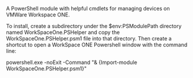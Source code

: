 A PowerShell module with helpful cmdlets for managing devices on VMWare Workspace ONE.

To install, create a subdirectory under the $env:PSModulePath directory named WorkSpaceOne.PSHelper and copy the WorkSpaceOne.PSHelper.psm1 file into that directory. Then create a shortcut to open a WorkSpace ONE Powershell window with the command line:

powershell.exe -noExit -Command "& {Import-module WorkSpaceOne.PSHelper.psm1}"
